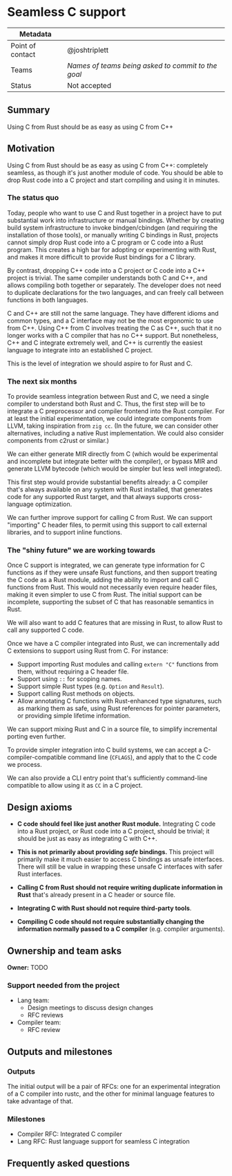 # Seamless C support

| Metadata | |
| --- | --- |
| Point of contact | @joshtriplett |
| Teams | *Names of teams being asked to commit to the goal* |
| Status | Not accepted |

## Summary

Using C from Rust should be as easy as using C from C++

## Motivation

Using C from Rust should be as easy as using C from C++: completely seamless,
as though it's just another module of code. You should be able to drop Rust
code into a C project and start compiling and using it in minutes.

### The status quo

Today, people who want to use C and Rust together in a project have to put
substantial work into infrastructure or manual bindings. Whether by creating
build system infrastructure to invoke bindgen/cbindgen (and requiring the
installation of those tools), or manually writing C bindings in Rust, projects
cannot simply drop Rust code into a C program or C code into a Rust program.
This creates a high bar for adopting or experimenting with Rust, and makes it
more difficult to provide Rust bindings for a C library.

By contrast, dropping C++ code into a C project or C code into a C++ project is
trivial. The same compiler understands both C and C++, and allows compiling
both together or separately. The developer does not need to duplicate
declarations for the two languages, and can freely call between functions in
both languages.

C and C++ are still not the same language. They have different idioms and
common types, and a C interface may not be the most ergonomic to use from C++.
Using C++ from C involves treating the C as C++, such that it no longer works
with a C compiler that has no C++ support. But nonetheless, C++ and C integrate
extremely well, and C++ is currently the easiest language to integrate into an
established C project.

This is the level of integration we should aspire to for Rust and C.

### The next six months

To provide seamless integration between Rust and C, we need a single compiler
to understand both Rust and C. Thus, the first step will be to integrate a C
preprocessor and compiler frontend into the Rust compiler. For at least the
initial experimentation, we could integrate components from LLVM, taking
inspiration from `zig cc`. (In the future, we can consider other alternatives,
including a native Rust implementation. We could also consider components from
c2rust or similar.)

We can either generate MIR directly from C (which would be experimental and
incomplete but integrate better with the compiler), or bypass MIR and generate
LLVM bytecode (which would be simpler but less well integrated).

This first step would provide substantial benefits already: a C compiler that's
always available on any system with Rust installed, that generates code for any
supported Rust target, and that always supports cross-language optimization.

We can further improve support for calling C from Rust. We can support
"importing" C header files, to permit using this support to call external
libraries, and to support inline functions.

### The "shiny future" we are working towards

Once C support is integrated, we can generate type information for C functions
as if they were unsafe Rust functions, and then support treating the C code as
a Rust module, adding the ability to import and call C functions from Rust.
This would not necessarily even require header files, making it even simpler to
use C from Rust. The initial support can be incomplete, supporting the subset
of C that has reasonable semantics in Rust.

We will also want to add C features that are missing in Rust, to allow Rust to
call any supported C code.

Once we have a C compiler integrated into Rust, we can incrementally add C
extensions to support using Rust from C. For instance:
- Support importing Rust modules and calling `extern "C"` functions from
  them, without requiring a C header file.
- Support using `::` for scoping names.
- Support simple Rust types (e.g. `Option` and `Result`).
- Support calling Rust methods on objects.
- Allow annotating C functions with Rust-enhanced type signatures, such as
  marking them as safe, using Rust references for pointer parameters, or
  providing simple lifetime information.

We can support mixing Rust and C in a source file, to simplify incremental
porting even further.

To provide simpler integration into C build systems, we can accept a
C-compiler-compatible command line (`CFLAGS`), and apply that to the C code we
process.

We can also provide a CLI entry point that's sufficiently command-line
compatible to allow using it as `CC` in a C project.

## Design axioms

- **C code should feel like just another Rust module.** Integrating C code into
  a Rust project, or Rust code into a C project, should be trivial; it should
  be just as easy as integrating C with C++.

- **This is not primarily about providing *safe* bindings.** This project will
  primarily make it much easier to access C bindings as unsafe interfaces.
  There will still be value in wrapping these unsafe C interfaces with safer
  Rust interfaces.

- **Calling C from Rust should not require writing duplicate information in Rust**
  that's already present in a C header or source file.

- **Integrating C with Rust should not require third-party tools**.

- **Compiling C code should not require substantially changing the information
  normally passed to a C compiler** (e.g. compiler arguments).

## Ownership and team asks

**Owner:** TODO

### Support needed from the project

* Lang team:
  * Design meetings to discuss design changes
  * RFC reviews
* Compiler team:
  * RFC review

## Outputs and milestones

### Outputs

The initial output will be a pair of RFCs: one for an experimental integration of a C compiler into rustc, and the other for minimal language features to take advantage of that.

### Milestones

- Compiler RFC: Integrated C compiler
- Lang RFC: Rust language support for seamless C integration

## Frequently asked questions
